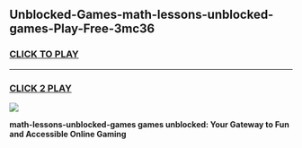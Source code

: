 
## Unblocked-Games-math-lessons-unblocked-games-Play-Free-3mc36
<h3>
<a href="https://premium76.site?title=math-lessons-unblocked-games&ref=21A">CLICK TO PLAY</a></h3>
<hr>

<h3>
<a href="https://premium76.site?title=math-lessons-unblocked-games&ref=21A">CLICK 2 PLAY</a>
  
</h3>

<a href="https://premium76.site?title=math-lessons-unblocked-games&ref=21A"><img src="https://clearcache.store/games.png"></a>


**math-lessons-unblocked-games games unblocked: Your Gateway to Fun and Accessible Online Gaming**
